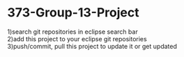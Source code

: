 # 373-Group-13-Project

1)search git repositories in eclipse search bar  <br />
2)add this project to your eclipse git repositories  <br />
3)push/commit, pull this project to update it or get updated  <br />
